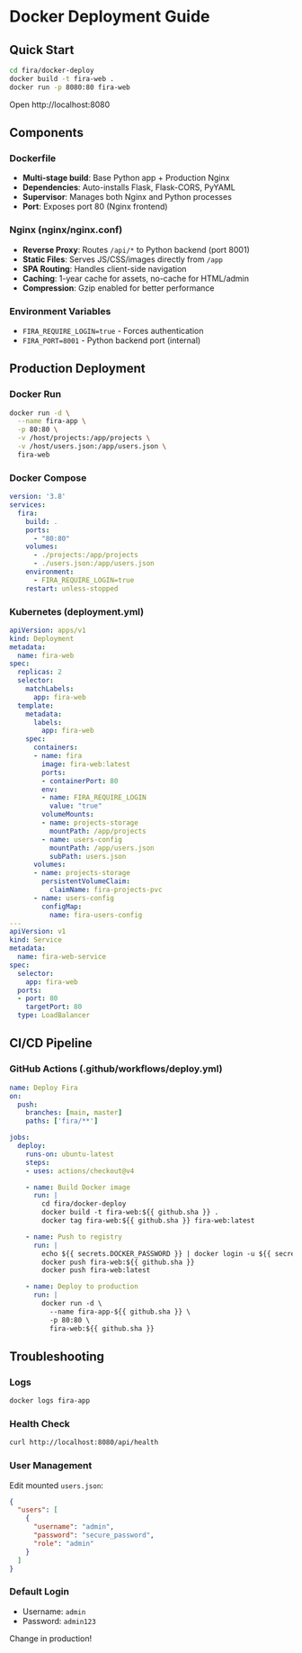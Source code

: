 # Docker Deployment Guide

## Quick Start

```bash
cd fira/docker-deploy
docker build -t fira-web .
docker run -p 8080:80 fira-web
```

Open http://localhost:8080

## Components

### Dockerfile
- **Multi-stage build**: Base Python app + Production Nginx
- **Dependencies**: Auto-installs Flask, Flask-CORS, PyYAML
- **Supervisor**: Manages both Nginx and Python processes
- **Port**: Exposes port 80 (Nginx frontend)

### Nginx (nginx/nginx.conf)
- **Reverse Proxy**: Routes `/api/*` to Python backend (port 8001)
- **Static Files**: Serves JS/CSS/images directly from `/app`
- **SPA Routing**: Handles client-side navigation
- **Caching**: 1-year cache for assets, no-cache for HTML/admin
- **Compression**: Gzip enabled for better performance

### Environment Variables
- `FIRA_REQUIRE_LOGIN=true` - Forces authentication
- `FIRA_PORT=8001` - Python backend port (internal)

## Production Deployment

### Docker Run
```bash
docker run -d \
  --name fira-app \
  -p 80:80 \
  -v /host/projects:/app/projects \
  -v /host/users.json:/app/users.json \
  fira-web
```

### Docker Compose
```yaml
version: '3.8'
services:
  fira:
    build: .
    ports:
      - "80:80"
    volumes:
      - ./projects:/app/projects
      - ./users.json:/app/users.json
    environment:
      - FIRA_REQUIRE_LOGIN=true
    restart: unless-stopped
```

### Kubernetes (deployment.yml)
```yaml
apiVersion: apps/v1
kind: Deployment
metadata:
  name: fira-web
spec:
  replicas: 2
  selector:
    matchLabels:
      app: fira-web
  template:
    metadata:
      labels:
        app: fira-web
    spec:
      containers:
      - name: fira
        image: fira-web:latest
        ports:
        - containerPort: 80
        env:
        - name: FIRA_REQUIRE_LOGIN
          value: "true"
        volumeMounts:
        - name: projects-storage
          mountPath: /app/projects
        - name: users-config
          mountPath: /app/users.json
          subPath: users.json
      volumes:
      - name: projects-storage
        persistentVolumeClaim:
          claimName: fira-projects-pvc
      - name: users-config
        configMap:
          name: fira-users-config
---
apiVersion: v1
kind: Service
metadata:
  name: fira-web-service
spec:
  selector:
    app: fira-web
  ports:
  - port: 80
    targetPort: 80
  type: LoadBalancer
```

## CI/CD Pipeline

### GitHub Actions (.github/workflows/deploy.yml)
```yaml
name: Deploy Fira
on:
  push:
    branches: [main, master]
    paths: ['fira/**']

jobs:
  deploy:
    runs-on: ubuntu-latest
    steps:
    - uses: actions/checkout@v4

    - name: Build Docker image
      run: |
        cd fira/docker-deploy
        docker build -t fira-web:${{ github.sha }} .
        docker tag fira-web:${{ github.sha }} fira-web:latest

    - name: Push to registry
      run: |
        echo ${{ secrets.DOCKER_PASSWORD }} | docker login -u ${{ secrets.DOCKER_USERNAME }} --password-stdin
        docker push fira-web:${{ github.sha }}
        docker push fira-web:latest

    - name: Deploy to production
      run: |
        docker run -d \
          --name fira-app-${{ github.sha }} \
          -p 80:80 \
          fira-web:${{ github.sha }}
```

## Troubleshooting

### Logs
```bash
docker logs fira-app
```

### Health Check
```bash
curl http://localhost:8080/api/health
```

### User Management
Edit mounted `users.json`:
```json
{
  "users": [
    {
      "username": "admin",
      "password": "secure_password",
      "role": "admin"
    }
  ]
}
```

### Default Login
- Username: `admin`
- Password: `admin123`

Change in production!